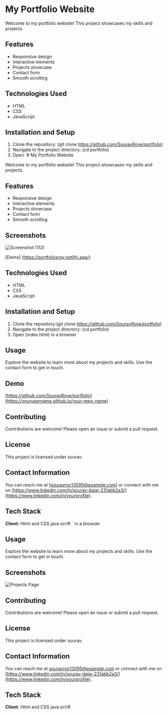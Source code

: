 # My Portfolio Website

Welcome to my portfolio website! This project showcases my skills and projects.

## Features

- Responsive design
- Interactive elements
- Projects showcase
- Contact form
- Smooth scrolling

## Technologies Used

- HTML
- CSS
- JavaScript

## Installation and Setup

1. Clone the repository: (git clone https://github.com/SouravRoye/portfolio)
2. Navigate to the project directory: (cd portfolio)
3. Open `# My Portfolio Website

Welcome to my portfolio website! This project showcases my skills and projects.

## Features

- Responsive design
- Interactive elements
- Projects showcase
- Contact form
- Smooth scrolling

## Screenshots

![Screenshot (112)](https://github.com/user-attachments/assets/c26adbc8-8604-4f63-85a5-b79d976e47c0)

[Demo] (https://portfoliosroy.netlify.app/)

## Technologies Used

- HTML
- CSS
- JavaScript

## Installation and Setup

1. Clone the repository:(git clone https://github.com/SouravRoye/portfolio)
2. Navigate to the project directory: (cd portfolio)
3. Open (index.html) in a browser

## Usage

Explore the website to learn more about my projects and skills. Use the contact form to get in touch.


## Demo

[https://github.com/SouravRoye/portfolio](https://yourusername.github.io/your-repo-name)

## Contributing

Contributions are welcome! Please open an issue or submit a pull request.

## License

This project is licensed under sourav.

## Contact Information

You can reach me at [souravroy13095@example.com] or connect with me on [https://www.linkedin.com/in/sourav-dalai-231abb2a3/](https://www.linkedin.com/in/yourprofile).

## Tech Stack

**Client:** Html and CSS java scrift
` in a browser

## Usage

Explore the website to learn more about my projects and skills. Use the contact form to get in touch.

## Screenshots


![Projects Page](screenshots/projects.png)

## Contributing

Contributions are welcome! Please open an issue or submit a pull request.

## License

This project is licensed under sourav.

## Contact Information

You can reach me at [souravroy13095@example.com](mailto:souravroy13095@example.com) or connect with me on [https://www.linkedin.com/in/sourav-dalai-231abb2a3/](https://www.linkedin.com/in/yourprofile).

## Tech Stack

**Client:** Html and CSS java scrift
